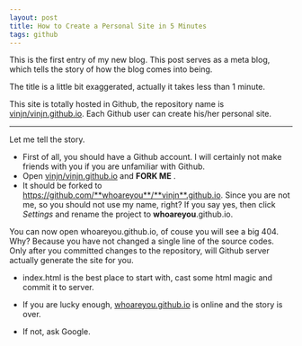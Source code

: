```yaml
---
layout: post
title: How to Create a Personal Site in 5 Minutes
tags: github
---
```


This is the first entry of my new blog. This post serves as a meta blog, which tells the story of how the blog comes into being.

The title is a little bit exaggerated, actually it takes less than 1 minute.

This site is totally hosted in Github, the repository name is [vinjn/vinjn.github.io](https://github.com/vinjn/vinjn.github.io). Each Github user can create his/her personal site.




-----------------------------------------------------

Let me tell the story.

- First of all, you should have a Github account. I will certainly not make friends with you if you are unfamiliar with Github.   
- Open [vinjn/vinjn.github.io](https://github.com/vinjn/vinjn.github.io) and **FORK ME** .  
- It should be forked to https://github.com/**whoareyou**/**vinjn**.github.io. Since you  are not me, so you should not use my name, right? If you say yes, then click *Settings* and rename the project to **whoareyou**.github.io.

You can now open whoareyou.github.io, of couse you will see a big 404. Why? Because you have not changed a single line of the source codes. Only after you committed changes to the repository, will Github server actually generate the site for you.

- index.html is the best place to start with, cast some html magic and commit it to server.

- If you are lucky enough, [whoareyou.github.io](http://whoareyou.github.io) is online and the story is over.
- If not, ask Google.




